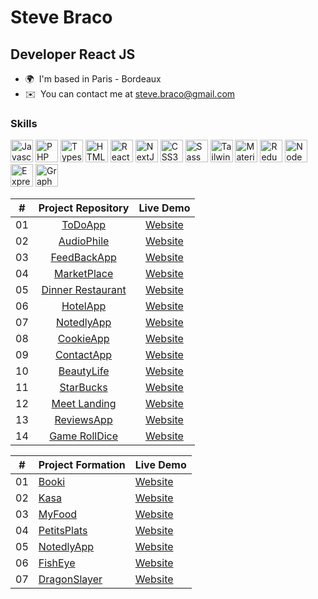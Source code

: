 Steve Braco
============================

Developer React JS
------------------

* 🌍  I'm based in Paris - Bordeaux
* ✉️  You can contact me at [steve.braco@gmail.com](mailto:steve.braco@gmail.com)

### Skills

<p align="left">
<a href="https://developer.mozilla.org/en-US/docs/Web/JavaScript" target="_blank" rel="noreferrer"><img src="https://raw.githubusercontent.com/danielcranney/readme-generator/main/public/icons/skills/javascript-colored.svg" width="36" height="36" alt="Javascript" /></a>
<a href="https://www.php.net/" target="_blank" rel="noreferrer"><img src="https://raw.githubusercontent.com/danielcranney/readme-generator/main/public/icons/skills/php-colored.svg" width="36" height="36" alt="PHP" /></a>
<a href="https://www.typescriptlang.org/" target="_blank" rel="noreferrer"><img src="https://raw.githubusercontent.com/danielcranney/readme-generator/main/public/icons/skills/typescript-colored.svg" width="36" height="36" alt="Typescript" /></a>
<a href="https://developer.mozilla.org/en-US/docs/Glossary/HTML5" target="_blank" rel="noreferrer"><img src="https://raw.githubusercontent.com/danielcranney/readme-generator/main/public/icons/skills/html5-colored.svg" width="36" height="36" alt="HTML5" /></a>
<a href="https://reactjs.org/" target="_blank" rel="noreferrer"><img src="https://raw.githubusercontent.com/danielcranney/readme-generator/main/public/icons/skills/react-colored.svg" width="36" height="36" alt="React" /></a>
<a href="https://nextjs.org/docs" target="_blank" rel="noreferrer"><img src="https://raw.githubusercontent.com/danielcranney/readme-generator/main/public/icons/skills/nextjs-colored.svg" width="36" height="36" alt="NextJs" /></a>
<a href="https://www.w3.org/TR/CSS/#css" target="_blank" rel="noreferrer"><img src="https://raw.githubusercontent.com/danielcranney/readme-generator/main/public/icons/skills/css3-colored.svg" width="36" height="36" alt="CSS3" /></a>
<a href="https://sass-lang.com/" target="_blank" rel="noreferrer"><img src="https://raw.githubusercontent.com/danielcranney/readme-generator/main/public/icons/skills/sass-colored.svg" width="36" height="36" alt="Sass" /></a>
<a href="https://tailwindcss.com/" target="_blank" rel="noreferrer"><img src="https://raw.githubusercontent.com/danielcranney/readme-generator/main/public/icons/skills/tailwindcss-colored.svg" width="36" height="36" alt="TailwindCSS" /></a>
<a href="https://mui.com/" target="_blank" rel="noreferrer"><img src="https://raw.githubusercontent.com/danielcranney/readme-generator/main/public/icons/skills/materialui-colored.svg" width="36" height="36" alt="Material UI" /></a>
<a href="https://redux.js.org/" target="_blank" rel="noreferrer"><img src="https://raw.githubusercontent.com/danielcranney/readme-generator/main/public/icons/skills/redux-colored.svg" width="36" height="36" alt="Redux" /></a>
<a href="https://nodejs.org/en/" target="_blank" rel="noreferrer"><img src="https://raw.githubusercontent.com/danielcranney/readme-generator/main/public/icons/skills/nodejs-colored.svg" width="36" height="36" alt="NodeJS" /></a>
<a href="https://expressjs.com/" target="_blank" rel="noreferrer"><img src="https://raw.githubusercontent.com/danielcranney/readme-generator/main/public/icons/skills/express-colored.svg" width="36" height="36" alt="Express" /></a>
<a href="https://graphql.org/" target="_blank" rel="noreferrer"><img src="https://raw.githubusercontent.com/danielcranney/readme-generator/main/public/icons/skills/graphql-colored.svg" width="36" height="36" alt="GraphQL" /></a>
</p>




|  #  | Project Repository                                                                                                                    | Live Demo                                                                         |
| :-: | :-:|     :-: |
| 01  | [ToDoApp](https://github.com/stevebraco/testTechniqueSogeti)                                | [Website](https://stevebraco.github.io/testTechniqueSogeti/)               |
| 02  | [AudioPhile](https://github.com/stevebraco/React-Audiophile/tree/main/audiophile-ecomm-website/audiophile-ecomm-app)                                | [Website](https://audiophile.vercel.app/)               |
| 03  | [FeedBackApp](https://github.com/stevebraco/feedback-app)                          | [Website](https://feedback-app-braco.netlify.app/)          |
| 04  | [MarketPlace](https://plusmarket-app.herokuapp.com/)                          | [Website](https://github.com/stevebraco/Plus-market-MERN)          |
| 05  | [Dinner Restaurant](https://github.com/stevebraco/dinner-restaurant)                                   | [Website](https://dinner-restaurant.vercel.app/)                  |
| 06  | [HotelApp](https://github.com/stevebraco/airHotel-react)                               | [Website](https://air-hotel-react.vercel.app/)                   |
| 07  | [NotedlyApp](https://github.com/stevebraco/notedly_FRONT_React-GraphQL-Express-Node)                       | [Website](https://notedly-front-react-graph-ql-express-node.vercel.app/) |
| 08  | [CookieApp](https://github.com/stevebraco/cookie)                               | [Website](https://cook-chi.vercel.app)                |
| 09  | [ContactApp](https://github.com/stevebraco/contact)                           | [Website](https://mycontacts.vercel.app/)              |
| 10  | [BeautyLife](https://github.com/stevebraco/beauty-lifestyle)                                         | [Website](https://beauty-lifestyle.vercel.app)                     |
| 11  | [StarBucks](https://github.com/stevebraco/Starbucks/tree/main/Starbucks)                                     | [Website](https://starbucks-green.vercel.app/)                   |
| 12  | [Meet Landing](https://github.com/stevebraco/FrontEndMentor-meet-landing)                                         | [Website](https://meet-landing-xi.vercel.app/)                     |
| 13  | [ReviewsApp](https://github.com/stevebraco/reviews-app-react)                               | [Website](https://reviews-app-react.vercel.app/)                |
| 14  | [Game RollDice](https://github.com/stevebraco/GameRollDice)                                   | [Website](https://stevebraco.github.io/GameRollDice/)                  |



|  #  | Project Formation                                                                                                                | Live Demo                                                                         |
| :-: | --------------------------------------------------------------------------------------------------------------------------- |     --------------------------------------------------------------------------------- |
| 01  | [Booki](https://github.com/stevebraco/P2-OP)                                | [Website](https://stevebraco.github.io/P2-OP/)               |
| 02  | [Kasa](https://github.com/stevebraco/P11_kasa_OP)                                | [Website](https://p11-kasa-op.vercel.app/)               |
| 03  | [MyFood](https://github.com/stevebraco/BracoSteve_3_11012022)                          | [Website](https://stevebraco.github.io/BracoSteve_3_11012022/)          |
| 04  | [PetitsPlats](https://github.com/stevebraco/petitsPlats_OP)                               | [Website](https://stevebraco.github.io/petitsPlats_OP/)                   |
| 05  | [NotedlyApp](https://github.com/stevebraco/notedly_FRONT_React-GraphQL-Express-Node)                       | [Website](https://notedly-front-react-graph-ql-express-node.vercel.app/) |
| 06  | [FishEye](https://github.com/stevebraco/Front-End-Fisheye)                               | [Website](https://fisheye-braco.netlify.app/index.html)                |
| 07  | [DragonSlayer](https://github.com/stevebraco/DragonSlayer_3wa)                           | [Website](https://dragon-slayer-3wa.vercel.app/)              |





